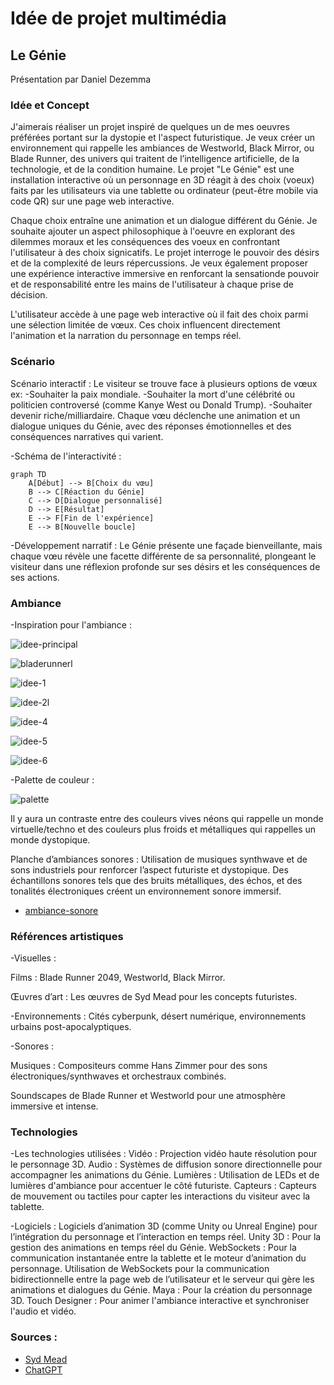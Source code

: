 # Idée de projet multimédia
## Le Génie
Présentation par Daniel Dezemma



### Idée et Concept
 J'aimerais réaliser un projet inspiré de quelques un de mes oeuvres préférées portant sur la dystopie et l'aspect futuristique. Je veux créer un environnement qui rappelle les ambiances de Westworld, Black Mirror, ou Blade Runner, des univers qui traitent de l’intelligence artificielle, de la technologie, et de la condition humaine. Le projet "Le Génie" est une installation interactive où un personnage en 3D réagit à des choix (voeux) faits par les utilisateurs via une tablette ou ordinateur (peut-être mobile via code QR) sur une page web interactive. 
 
 Chaque choix entraîne une animation et un dialogue différent du Génie. Je souhaite ajouter un aspect philosophique à l'oeuvre en explorant des dilemmes moraux et les conséquences des voeux en confrontant l'utilisateur à des choix signicatifs. Le projet interroge le pouvoir des désirs et de la complexité de leurs répercussions. Je veux également proposer une expérience interactive immersive en renforcant la sensationde pouvoir et de responsabilité entre les mains de l'utilisateur à chaque prise de décision.

L'utilisateur accède à une page web interactive où il fait des choix parmi une sélection limitée de vœux. Ces choix influencent directement l'animation et la narration du personnage en temps réel.

### Scénario
Scénario interactif :
Le visiteur se trouve face à plusieurs options de vœux ex:
-Souhaiter la paix mondiale. 
-Souhaiter la mort d'une célébrité ou politicien controversé (comme Kanye West ou Donald Trump).
-Souhaiter devenir riche/milliardaire.
Chaque vœu déclenche une animation et un dialogue uniques du Génie, avec des réponses émotionnelles et des conséquences narratives qui varient.

-Schéma de l'interactivité :

```mermaid
graph TD
    A[Début] --> B[Choix du vœu]
    B --> C[Réaction du Génie]
    C --> D[Dialogue personnalisé]
    D --> E[Résultat]
    E --> F[Fin de l'expérience]
    E --> B[Nouvelle boucle]

```

-Développement narratif :
Le Génie présente une façade bienveillante, mais chaque vœu révèle une facette différente de sa personnalité, plongeant le visiteur dans une réflexion profonde sur ses désirs et les conséquences de ses actions.


### Ambiance
-Inspiration pour l'ambiance :

![idee-principal](medias/idee-principal.jpg)

![bladerunnerl](medias/bladerunner.jpg)

![idee-1](medias/idee-1.jpg)

![idee-2l](medias/idee-2.avif)

![idee-4](medias/idee-4.jpg)

![idee-5](medias/idee-5.png)

![idee-6](medias/idee-6.jpg)

-Palette de couleur :

![palette](medias/palette.png)

Il y aura un contraste entre des couleurs vives néons qui rappelle un monde virtuelle/techno et des couleurs plus froids et métalliques qui rappelles un monde dystopique.


Planche d’ambiances sonores :
Utilisation de musiques synthwave et de sons industriels pour renforcer l’aspect futuriste et dystopique.
Des échantillons sonores tels que des bruits métalliques, des échos, et des tonalités électroniques créent un environnement sonore immersif.
- [ambiance-sonore](https://www.youtube.com/watch?v=tGIcpabjCiQ)


### Références artistiques

-Visuelles :

Films : Blade Runner 2049, Westworld, Black Mirror.

Œuvres d’art : Les œuvres de Syd Mead pour les concepts futuristes.

-Environnements : Cités cyberpunk, désert numérique, environnements urbains post-apocalyptiques.

-Sonores :

Musiques : Compositeurs comme Hans Zimmer pour des sons électroniques/synthwaves et orchestraux combinés.

Soundscapes de Blade Runner et Westworld pour une atmosphère immersive et intense.



### Technologies

-Les technologies utilisées :
Vidéo : Projection vidéo haute résolution pour le personnage 3D.
Audio : Systèmes de diffusion sonore directionnelle pour accompagner les animations du Génie.
Lumières : Utilisation de LEDs et de lumières d'ambiance pour accentuer le côté futuriste.
Capteurs : Capteurs de mouvement ou tactiles pour capter les interactions du visiteur avec la tablette.

-Logiciels : Logiciels d’animation 3D (comme Unity ou Unreal Engine) pour l’intégration du personnage et l’interaction en temps réel.
Unity 3D : Pour la gestion des animations en temps réel du Génie.
WebSockets : Pour la communication instantanée entre la tablette et le moteur d’animation du personnage. Utilisation de WebSockets pour la communication bidirectionnelle entre la page web de l’utilisateur et le serveur qui gère les animations et dialogues du Génie.
Maya : Pour la création du personnage 3D. 
Touch Designer : Pour animer l'ambiance interactive et synchroniser l'audio et vidéo.


### Sources : 
- [Syd Mead](https://sydmead.com/)
- [ChatGPT](https://chatgpt.com/)
